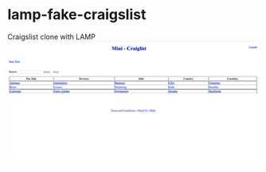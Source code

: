 # lamp-fake-craigslist
Craigslist clone with LAMP
![alt text](https://github.com/emretezisci/lamp-fake-craigslist/blob/master/Screen%20Shot%202019-06-23%20at%207.37.43%20PM.png)

